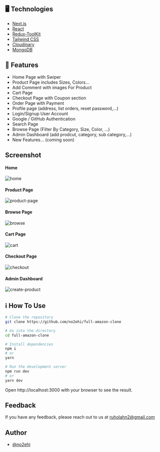 
## 🖥️ Technologies

 - [Next.js]()
 - [React]()
 - [Redux-ToolKit]()
 - [Tailwind CSS]()
 - [Cloudinary]()
 - [MongoDB]()
 


## 🚀 Features

- Home Page with Swiper
- Product Page includes Sizes, Colors...
- Add Comment with images For Product
- Cart Page
- Checkout Page with Coupon section
- Order Page with Payment
- Profile page (address, list orders, reset password,...)
- Login/Signup User Account
- Google / GitHub Authentication
- Search Page
- Browse Page (Filter By Category, Size, Color, ...)
- Admin Dashboard (add prodcut, category, sub category,...)
- New Features... (coming soon)
 

## Screenshot
#### Home
![home](https://user-images.githubusercontent.com/35344951/236690271-6a352b0a-07c1-4c51-a62c-e3226065e4ec.jpg)
#### Product Page
![product-page](https://user-images.githubusercontent.com/35344951/236690275-031bb578-7bed-44a3-965f-7f48eb7707a5.jpg)
#### Browse Page
![browse](https://user-images.githubusercontent.com/35344951/236690335-7765e61b-2c8e-4b20-a58c-cd7e93955a9e.jpg)
#### Cart Page
![cart](https://user-images.githubusercontent.com/35344951/236690385-a5a45f7f-ec0c-42f5-a267-d9a442df2114.jpg)
#### Checkout Page
![checkout](https://user-images.githubusercontent.com/35344951/236690388-8b924c80-90d5-45c2-a6c4-27caef62af26.jpg)
#### Admin Dashboard
![create-product](https://user-images.githubusercontent.com/35344951/236690401-ad767762-380d-459b-adc1-18e1e031e512.jpg)

## ℹ️ How To Use

```bash
# Clone the repository
git clone https://github.com/no2ehi/full-amazon-clone

# Go into the directory
cd full-amazon-clone

# Install dependencies
npm i
# or
yarn

# Run the development server
npm run dev
# or
yarn dev
```
Open http://localhost:3000 with your browser to see the result.
    
## Feedback

If you have any feedback, please reach out to us at ruholahn2@gmail.com


## Author

- [@no2ehi](https://www.github.com/no2ehi)

